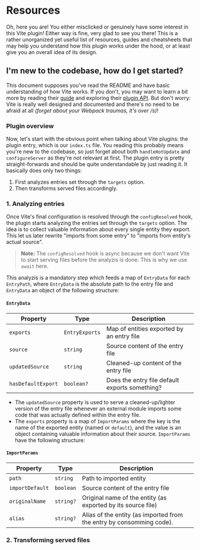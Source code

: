 # Resources

Oh, here you are! You either misclicked or genuinely have some interest in this Vite plugin! Either
way is fine, very glad to see you there! This is a rather unorganized yet useful list of resources,
guides and cheatsheets that may help you understand how this plugin works under the hood, or at
least give you an overall idea of its design.

## I'm new to the codebase, how do I get started?

This document supposes you've read the README and have basic understanding of how Vite works. If you
don't, you may want to learn a bit more by reading their [guide](https://vitejs.dev/guide/) and
exploring their [plugin API](https://vitejs.dev/guide/api-plugin.html). But don't worry: Vite is
really well designed and documented and there's no need to be afraid at all _(forget about your
Webpack traumas, it's over /s)_!

### Plugin overview

Now, let's start with the obvious point when talking about Vite plugins: the plugin entry, which is
our `index.ts` file. You reading this probably means you're new to the codebase, so just forget
about both `handleHotUpdate` and `configureServer` as they're not relevant at first. The plugin
entry is pretty straight-forwards and should be quite understandable by just reading it. It
basically does only two things:

1. First analyzes entries set through the `targets` option.
2. Then transforms served files accordingly.

### 1. Analyzing entries

Once Vite's final configuration is resolved through the `configResolved` hook, the plugin starts
analyzing the entries set through the `targets` option. The idea is to collect valuable information
about every single entity they export. This let us later rewrite "imports from some entry" to
"imports from entity's actual source".

> **Note:** The `configResolved` hook is async because we don't want Vite to start serving files
> before the analyzis is done. This is why we use `await` here.

This analyzis is a mandatory step which feeds a map of `EntryData` for each `EntryPath`, where
`EntryData` is the absolute path to the entry file and `EntryData` an object of the following
structure:

#### `EntryData`

| **Property**       | **Type**       | **Description**                                |
| ------------------ | -------------- | ---------------------------------------------- |
| `exports`          | `EntryExports` | Map of entities exported by an entry file      |
| `source`           | `string`       | Source content of the entry file               |
| `updatedSource`    | `string`       | Cleaned-up content of the entry file           |
| `hasDefaultExport` | `boolean?`     | Does the entry file default exports something? |

- The `updatedSource` property is used to serve a cleaned-up/lighter version of the entry file
  whenever an external module imports some code that was actually defined within the entry file.
- The `exports` property is a map of `ImportParams` where the key is the name of the exported entity
  (named or `default`), and the value is an object containing valuable information about their
  source. `ImportParams` have the following structure:

#### `ImportParams`

| **Property**    | **Type**  | **Description**                                                      |
| --------------- | --------- | -------------------------------------------------------------------- |
| `path`          | `string`  | Path to imported entity                                              |
| `importDefault` | `boolean` | Source content of the entry file                                     |
| `originalName`  | `string?` | Original name of the entity (as exported by its source file)         |
| `alias`         | `string?` | Alias of the entity (as imported from the entry by consomming code). |

### 2. Transforming served files
